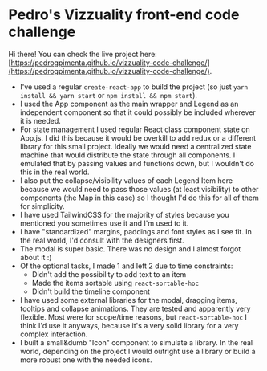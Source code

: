 # Pedro's Vizzuality front-end code challenge

Hi there!
You can check the live project here: [https://pedrogpimenta.github.io/vizzuality-code-challenge/](https://pedrogpimenta.github.io/vizzuality-code-challenge/).

- I've used a regular `create-react-app` to build the project (so just `yarn install && yarn start` or `npm install && npm start`).
- I used the App component as the main wrapper and Legend as an independent component so that it could possibly be included wherever it is needed.
- For state management I used regular React class component state on App.js. I did this because it would be overkill to add redux or a different library for this small project. Ideally we would need a centralized state machine that would distribute the state through all components. I emulated that by passing values and functions down, but I wouldn't do this in the real world.
- I also put the collapse/visibility values of each Legend Item here because we would need to pass those values (at least visibility) to other components (the Map in this case) so I thought I'd do this for all of them for simplicity.
- I have used TailwindCSS for the majority of styles because you mentioned you sometimes use it and I'm used to it.
- I have "standardized" margins, paddings and font styles as I see fit. In the real world, I'd consult with the designers first.
- The modal is super basic. There was no design and I almost forgot about it :)
- Of the optional tasks, I made 1 and left 2 due to time constraints:
  - Didn't add the possibility to add text to an item
  - Made the items sortable using `react-sortable-hoc`
  - Didn't build the timeline component
- I have used some external libraries for the modal, dragging items, tooltips and collapse animations. They are tested and apparently very flexible. Most were for scope/time reasons, but `react-sortable-hoc` I think I'd use it anyways, because it's a very solid library for a very complex interaction.
- I built a small&dumb "Icon" component to simulate a library. In the real world, depending on the project I would outright use a library or build a more robust one with the needed icons.
